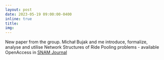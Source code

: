 ```yaml
---
layout: post
date: 2023-05-19 09:00:00-0400
inline: true
title:
img:
---
```


New paper from the group. Michał Bujak and me introduce, formalize, analyse and utilise Network Structures of Ride Pooling problems - available OpenAccess in [SNAM Journal](https://link.springer.com/article/10.1007/s13278-023-01094-9)
